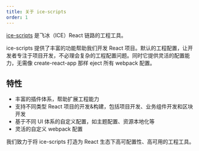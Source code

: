 ```yaml
---
title: 关于 ice-scripts
order: 1
---
```


[ice-scripts](https://github.com/alibaba/ice/tree/master/tools/ice-scripts) 是飞冰（ICE）React 链路的工程工具。

ice-scripts 提供了丰富的功能帮助我们开发 React 项目。默认的工程配置，让开发者专注于项目开发，不必理会复杂的工程配置问题。同时它提供灵活的配置能力，无需像 create-react-app 那样 eject 所有 webpack 配置。

## 特性

- 丰富的插件体系，帮助扩展工程能力
- 支持不同类型 React 项目的开发&构建，包括项目开发、业务组件开发和区块开发
- 基于不同 UI 体系的自定义配置，如主题配置、资源本地化等
- 灵活的自定义 webpack 配置

我们致力于将 ice-scripts 打造为 React 生态下高可配置性、高可用的工程工具。
